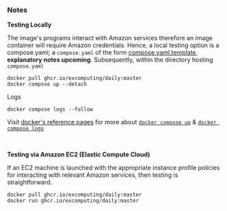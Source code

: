 
<br>

### Notes

**Testing Locally**

The image's programs interact with Amazon services therefore an image container will require Amazon credentials. Hence, a 
local testing option is a compose.yaml; a `compose.yaml` of the form [compose.yaml.template](/compose.yaml.template), **explanatory notes 
upcoming**. Subsequently, within the directory hosting `compose.yaml`

```shell
docker pull ghcr.io/excomputing/daily:master
docker compose up --detach
```

Logs

```shell
docker compose logs --follow
```

Visit [docker's reference pages](https://docs.docker.com/reference/) for more about [`docker compose up`](https://docs.docker.com/reference/cli/docker/compose/up/) & 
[`docker compose logs`](https://docs.docker.com/reference/cli/docker/compose/logs/)

<br>

**Testing via Amazon EC2 (Elastic Compute Cloud)**

If an EC2 machine is launched with the appropriate instance profile policies for interacting with relevant Amazon services, 
then testing is straightforward.

```shell
docker pull ghcr.io/excomputing/daily:master
docker run ghcr.io/excomputing/daily:master
```

<br>
<br>

<br>
<br>

<br>
<br>

<br>
<br>
